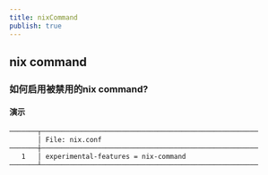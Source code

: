 ```yaml
---
title: nixCommand
publish: true
---
```


## nix command

### 如何启用被禁用的nix command?

#### 演示

```sh
───────┬──────────────────────────────────────────────────────
       │ File: nix.conf
───────┼──────────────────────────────────────────────────────
   1   │ experimental-features = nix-command
───────┴──────────────────────────────────────────────────────
```



